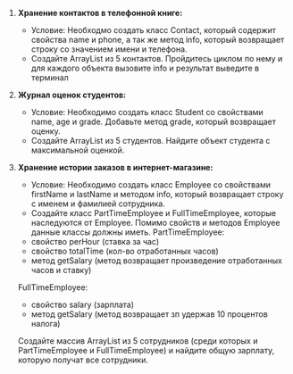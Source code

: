 1. **Хранение контактов в телефонной книге:**
   - Условие: Необходмо создать класс Contact, который содержит свойства name и phone, а так же метод info, который возвращает строку со значением имени и телефона.
   - Создайте ArrayList из 5 контактов. Пройдитесь циклом по нему и для каждого объекта вызовите info и результат выведите в терминал

2. **Журнал оценок студентов:**
   - Условие: Необходимо создать класс Student со свойствами name, age и grade. Добавьте метод grade, который возвращает оценку. 
   - Создайте ArrayList из 5 студентов. Найдите объект студента с максимальной оценкой. 

3. **Хранение истории заказов в интернет-магазине:**
   - Условие: Необходимо создать класс Employee со свойствами firstName и lastName и методом info, который возвращает строку с именем и фамилией сотрудника.
   - Создайте класс PartTimeEmployee и FullTimeEmployee, которые наследуются от Employee.
   Помимо свойств и методов Employee данные классы должны иметь. 
   PartTimeEmployee:
   - свойство perHour (ставка за час)
   - свойство totalTime (кол-во отработанных часов)
   - метод getSalary (метод возвращает произведение отработанных часов и ставку)

   FullTimeEmployee:
   - свойство salary (зарплата)
   - метод getSalary (метод возвращает зп удержав 10 процентов налога)

   Создайте массив ArrayList из 5 сотрудников (среди которых и PartTimeEmployee и FullTimeEmployee) и найдите общую зарплату, которую получат все сотрудники.